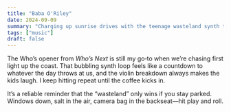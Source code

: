 ```yaml
---
title: "Baba O'Riley"
date: 2024-09-09
summary: "Charging up sunrise drives with the teenage wasteland synth that never quits."
tags: ["music"]
draft: false
---
```


The Who’s opener from *Who’s Next* is still my go‑to when we’re chasing first light up the coast. That bubbling synth loop feels like a countdown to whatever the day throws at us, and the violin breakdown always makes the kids laugh. I keep hitting repeat until the coffee kicks in.

It’s a reliable reminder that the “wasteland” only wins if you stay parked. Windows down, salt in the air, camera bag in the backseat—hit play and roll.
